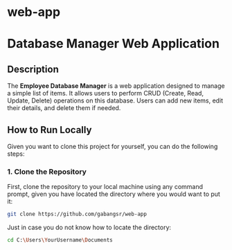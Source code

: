 # web-app

# Database Manager Web Application

## Description

The **Employee Database Manager** is a web application designed to manage a simple list of items. It allows users to perform CRUD (Create, Read, Update, Delete) operations on this database. Users can add new items, edit their details, and delete them if needed.

## How to Run Locally
Given you want to clone this project for yourself, you can do the following steps:

### 1. Clone the Repository
First, clone the repository to your local machine using any command prompt, given you have located the directory where you would want to put it:

```bash
git clone https://github.com/gabangsr/web-app
```

Just in case you do not know how to locate the directory:

```bash
cd C:\Users\YourUsername\Documents
```
